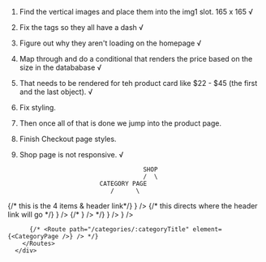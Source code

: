 1.  Find the vertical images and place them into the img1 slot. 165 x 165 √
2.  Fix the tags so they all have a dash √
3.  Figure out why they aren't loading on the homepage √
4.  Map through and do a conditional that renders the price based on the size in the datababase √
5.  That needs to be rendered for teh product card like $22 - $45 (the first and the last object). √
6.  Fix styling.
7.  Then once all of that is done we jump into the product page.
8.  Finish Checkout page styles.
9.  Shop page is not responsive. √

                                          SHOP
                                          /  \
                              CATEGORY PAGE
                                 /      \

<div className="shop-container">
        <Routes>
          {/* this is the 4 items & header link*/}
          <Route index element={<CategoriesPreview />} />
          {/* this directs where the header link will go  */}
          <Route path=":category" element={<CategoryPage />} />
          {/* <Route path=":all-products" element={<AllProducts />} /> */}
          <Route path="products/:productId" element={<ProductPage />} />
          <Route path="all-products" element={<AllProducts />} />

          {/* <Route path="/categories/:categoryTitle" element={<CategoryPage />} /> */}
        </Routes>
      </div>
